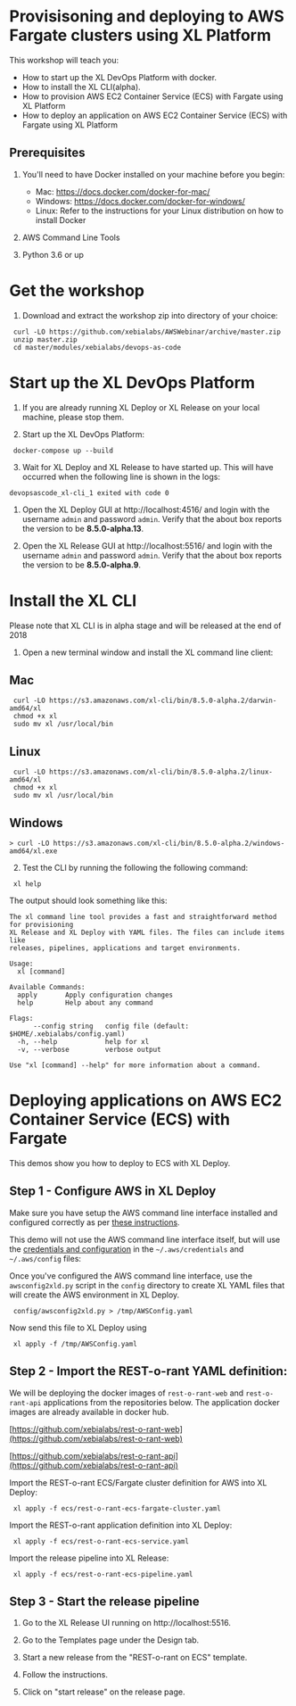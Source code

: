 # Provisisoning and deploying to AWS Fargate clusters using XL Platform

This workshop will teach you:

* How to start up the XL DevOps Platform with docker.
* How to install the XL CLI(alpha).
* How to provision AWS EC2 Container Service (ECS) with Fargate using XL Platform
* How to deploy an application on AWS EC2 Container Service (ECS) with Fargate using XL Platform

## Prerequisites

1. You'll need to have Docker installed on your machine before you begin:
    * Mac: https://docs.docker.com/docker-for-mac/
    * Windows: https://docs.docker.com/docker-for-windows/
    * Linux: Refer to the instructions for your Linux distribution on how to install Docker

2. AWS Command Line Tools

3. Python 3.6 or up

# Get the workshop

1) Download and extract the workshop zip into directory of your choice:
```
 curl -LO https://github.com/xebialabs/AWSWebinar/archive/master.zip
 unzip master.zip
 cd master/modules/xebialabs/devops-as-code
```

# Start up the XL DevOps Platform

1) If you are already running XL Deploy or XL Release on your local machine, please stop them.

2) Start up the XL DevOps Platform:
```
 docker-compose up --build
```

3) Wait for XL Deploy and XL Release to have started up. This will have occurred when the following line is shown in the logs:
```
devopsascode_xl-cli_1 exited with code 0
```

1) Open the XL Deploy GUI at http://localhost:4516/ and login with the username `admin` and password `admin`. Verify that the about box reports the version to be **8.5.0-alpha.13**.

2) Open the XL Release GUI at http://localhost:5516/ and login with the username `admin` and password `admin`. Verify that the about box reports the version to be **8.5.0-alpha.9**.

# Install the XL CLI

Please note that XL CLI is in alpha stage and will be released at the end of 2018

1) Open a new terminal window and install the XL command line client:

## Mac
```
 curl -LO https://s3.amazonaws.com/xl-cli/bin/8.5.0-alpha.2/darwin-amd64/xl
 chmod +x xl
 sudo mv xl /usr/local/bin
```

## Linux
```
 curl -LO https://s3.amazonaws.com/xl-cli/bin/8.5.0-alpha.2/linux-amd64/xl
 chmod +x xl
 sudo mv xl /usr/local/bin
```

## Windows
```
> curl -LO https://s3.amazonaws.com/xl-cli/bin/8.5.0-alpha.2/windows-amd64/xl.exe
```

2) Test the CLI by running the following the following command:
```
 xl help
```

The output should look something like this:
```
The xl command line tool provides a fast and straightforward method for provisioning
XL Release and XL Deploy with YAML files. The files can include items like
releases, pipelines, applications and target environments.

Usage:
  xl [command]

Available Commands:
  apply       Apply configuration changes
  help        Help about any command

Flags:
      --config string   config file (default: $HOME/.xebialabs/config.yaml)
  -h, --help            help for xl
  -v, --verbose         verbose output

Use "xl [command] --help" for more information about a command.
```

# Deploying applications on AWS EC2 Container Service (ECS) with Fargate

This demos show you how to deploy to ECS with XL Deploy.


## Step 1 - Configure AWS in XL Deploy

Make sure you have setup the AWS command line interface installed and configured correctly as per [these instructions](https://docs.aws.amazon.com/cli/latest/userguide/tutorial-ec2-ubuntu.html#configure-cli).


This demo will not use the AWS command line interface itself, but will use the [credentials and configuration](https://docs.aws.amazon.com/cli/latest/userguide/cli-config-files.html) in the `~/.aws/credentials` and `~/.aws/config` files:


Once you've configured the AWS command line interface, use the `awsconfig2xld.py` script in the `config` directory to create XL YAML files that will create the AWS environment in XL Deploy.

```
 config/awsconfig2xld.py > /tmp/AWSConfig.yaml
```

Now send this file to XL Deploy using

```
 xl apply -f /tmp/AWSConfig.yaml
```

## Step 2 - Import the REST-o-rant YAML definition:

We will be deploying the docker images of `rest-o-rant-web` and `rest-o-rant-api` applications from the repositories below. The application docker images are already available in docker hub.

[https://github.com/xebialabs/rest-o-rant-web](https://github.com/xebialabs/rest-o-rant-web)

[https://github.com/xebialabs/rest-o-rant-api](https://github.com/xebialabs/rest-o-rant-api)


Import the REST-o-rant ECS/Fargate cluster definition for AWS into XL Deploy:

```
 xl apply -f ecs/rest-o-rant-ecs-fargate-cluster.yaml
```

Import the REST-o-rant application definition into XL Deploy:

```
 xl apply -f ecs/rest-o-rant-ecs-service.yaml
```

Import the release pipeline into XL Release:

```
 xl apply -f ecs/rest-o-rant-ecs-pipeline.yaml
```

## Step 3 - Start the release pipeline

1. Go to the XL Release UI running on http://localhost:5516.

2. Go to the Templates page under the Design tab.

3. Start a new release from the "REST-o-rant on ECS" template.

4. Follow the instructions.

5. Click on "start release" on the release page.
